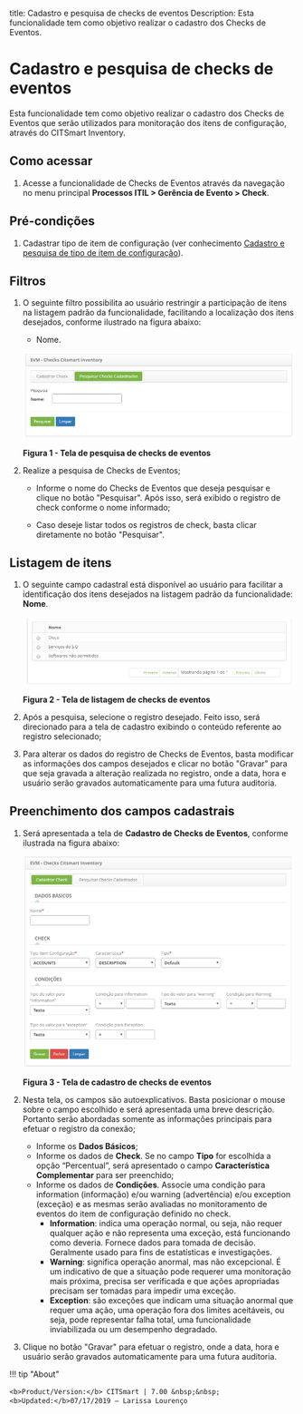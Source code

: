 title: Cadastro e pesquisa de checks de eventos
Description: Esta funcionalidade tem como objetivo realizar o cadastro dos Checks de Eventos.
# Cadastro e pesquisa de checks de eventos

Esta funcionalidade tem como objetivo realizar o cadastro dos Checks de Eventos que serão utilizados para monitoração dos itens de
configuração, através do CITSmart Inventory.

Como acessar
---------------

1. Acesse a funcionalidade de Checks de Eventos através da navegação no menu principal 
**Processos ITIL > Gerência de Evento > Check**.

Pré-condições
---------------

1. Cadastrar tipo de item de configuração (ver conhecimento [Cadastro e pesquisa de tipo de item de configuração](/pt-br/citsmart-platform-7/processes/configuration/IC-type.html)).

Filtros
---------

1. O seguinte filtro possibilita ao usuário restringir a participação de itens na listagem padrão da funcionalidade, facilitando a 
localização dos itens desejados, conforme ilustrado na figura abaixo:

    - Nome.
    
    ![Pesquisa](images/check-eve.img1.png)
    
    **Figura 1 - Tela de pesquisa de checks de eventos**
    
2. Realize a pesquisa de Checks de Eventos;

    - Informe o nome do Checks de Eventos que deseja pesquisar e clique no botão "Pesquisar". Após isso, será exibido o registro de
    check conforme o nome informado;
    
    - Caso deseje listar todos os registros de check, basta clicar diretamente no botão "Pesquisar".
    
Listagem de itens
------------------

1. O seguinte campo cadastral está disponível ao usuário para facilitar a identificação dos itens desejados na listagem padrão 
da funcionalidade: **Nome**.

    ![Listagem](images/check-eve.img2.png)
    
    **Figura 2 - Tela de listagem de checks de eventos**
    
2. Após a pesquisa, selecione o registro desejado. Feito isso, será direcionado para a tela de cadastro exibindo o conteúdo 
referente ao registro selecionado;

3. Para alterar os dados do registro de Checks de Eventos, basta modificar as informações dos campos desejados e clicar no botão
"Gravar" para que seja gravada a alteração realizada no registro, onde a data, hora e usuário serão gravados automaticamente para
uma futura auditoria.

Preenchimento dos campos cadastrais
------------------------------------

1. Será apresentada a tela de **Cadastro de Checks de Eventos**, conforme ilustrada na figura abaixo:

    ![Cadastro](images/check-eve.img3.png)
    
    **Figura 3 - Tela de cadastro de checks de eventos**
    
2. Nesta tela, os campos são autoexplicativos. Basta posicionar o mouse sobre o campo escolhido e será apresentada uma breve
descrição. Portanto serão abordadas somente as informações principais para efetuar o registro da conexão;

    - Informe os **Dados Básicos**;
    - Informe os dados de **Check**. Se no campo **Tipo** for escolhida a opção “Percentual”, será apresentado o campo 
    **Característica Complementar** para ser preenchido;
    - Informe os dados de **Condições**. Associe uma condição para information (informação) e/ou warning (advertência) e/ou 
    exception (exceção) e as mesmas serão avaliadas no monitoramento de eventos do item de configuração definido no check.
        - **Information**: indica uma operação normal, ou seja, não requer qualquer ação e não representa uma exceção, está 
        funcionando como deveria. Fornece dados para tomada de decisão. Geralmente usado para fins de estatísticas e
        investigações.
        - **Warning**: significa operação anormal, mas não excepcional. É um indicativo de que a situação pode requerer uma 
        monitoração mais próxima, precisa ser verificada e que ações apropriadas precisam ser tomadas para impedir uma exceção.
        - **Exception**: são exceções que indicam uma situação anormal que requer uma ação, uma operação fora dos limites 
        aceitáveis, ou seja, pode representar falha total, uma funcionalidade inviabilizada ou um desempenho degradado.
        
3. Clique no botão "Gravar" para efetuar o registro, onde a data, hora e usuário serão gravados automaticamente para uma 
futura auditoria.

!!! tip "About"

    <b>Product/Version:</b> CITSmart | 7.00 &nbsp;&nbsp;
    <b>Updated:</b>07/17/2019 – Larissa Lourenço
